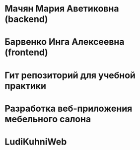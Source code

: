 # Мачян Мария Аветиковна (backend)
# Барвенко Инга Алексеевна (frontend)
# Гит репозиторий для учебной практики 
# Разработка веб-приложения мебельного салона
# LudiKuhniWeb
